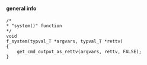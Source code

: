 #### general info

```
/*
* "system()" function
*/
void
f_system(typval_T *argvars, typval_T *rettv)
{
    get_cmd_output_as_rettv(argvars, rettv, FALSE);
}
```
